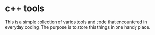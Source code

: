 # c++ tools

This is a simple collection of varios tools and code that encountered in everyday coding.
The purpose is to store this things in one handy place.

